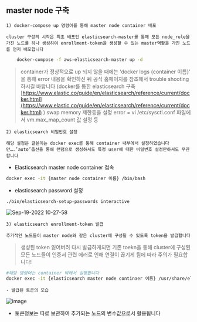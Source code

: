 ##  **master node 구축**
    
    1) docker-compose up 명령어를 통해 master node container 배포
    
    cluster 구성의 시작은 최초 배포인 elasticsearch-master를 통해 모든 node_rule을 가진 노드를 하나 생성하여 enrollment-token을 생성할 수 있는 master역할을 가진 노드를 먼저 배포합니다

```bash
    docker-compose -f aws-elasticsearch-master up -d  
```
    
> container가 정상적으로 up 되지 않을 때에는 ‘docker logs {container 이름}’ 을 통해 error 내용을 확인하신 뒤 공식 홈페이지를 참조해서 trouble shooting 하시길 바랍니다
(docker를 통한 elasticsearch 구축[https://www.elastic.co/guide/en/elasticsearch/reference/current/docker.html](https://www.elastic.co/guide/en/elasticsearch/reference/current/docker.html) )
swap memory 제한등을 설정 error = vi /etc/sysctl.conf 파일에서 vm.max_map_count 값 설정 등
> 
    
    2) elasticsearch 비밀번호 설정

    해당 설정은 글쓴이는 docker exec를 통해 container 내부에서 설정하였습니다만….’auto’옵션을 통해 랜덤으로 생성하셔도 특정 user에 대한 비밀번호 설정만하셔도 무관합니다

- Elasticsearch master node container 접속

```bash
docker exec -it {master node container 이름} /bin/bash
```

- elasticsearch password 설정

```bash
./bin/elasticsearch-setup-passwords interactive
```
    
![Sep-19-2022 10-27-58](https://user-images.githubusercontent.com/65060314/196607426-13b33bf2-7a77-4c98-a352-7f754d565899.gif)
    
    3) elasticsearch enrollment-token 발급 
    
    추가적인 노드들이 master node와 같은 cluster에 구성될 수 있도록 token을 발급합니다 
    
> 생성된 token 잃어버려 다시 발급하게되면 기존 toekn을 통해 cluster에 구성된 모든 노드들이 인증서 관련 에러로 인해 연결이 끊기게 됨에 따라 주의가 필요합니다!
> 
    
```bash
#해당 명령어는 container 밖에서 실행합니다
docker exec -it {elasticsearch master node continaer 이름} /usr/share/elasticsearch/bin/elasticsearch-create-enrollment-token -s node
```
    
    - 발급된 토큰의 모습
    
![image](https://user-images.githubusercontent.com/65060314/196607563-ea8f5231-30c4-48de-b08e-30cb91c7ad20.png)
    
* 토큰정보는 따로 보관하여 추가되는 노드의 변수값으로서 활용됩니다